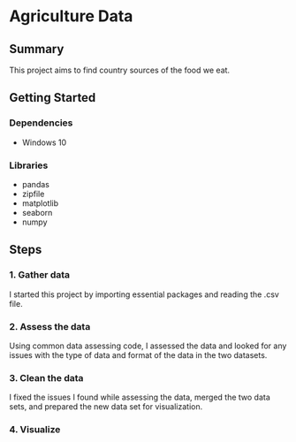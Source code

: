 # Agriculture Data
## Summary
This project aims to find country sources of the food we eat.
## Getting Started
### Dependencies
- Windows 10
### Libraries
- pandas
- zipfile
- matplotlib
- seaborn
- numpy
## Steps
### 1. Gather data
I started this project by importing essential packages and reading the .csv file. 
### 2. Assess the data 
Using common data assessing code, I assessed the data and looked for any issues with the type of data and format of the data in the two datasets. 
### 3. Clean the data
I fixed the issues I found while assessing the data, merged the two data sets, and prepared the new data set for visualization.
### 4. Visualize
